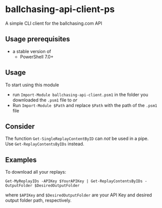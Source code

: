 # ballchasing-api-client-ps
A simple CLI client for the ballchasing.com API

## Usage prerequisites

- a stable version of
  - PowerShell 7.0+

## Usage

To start using this module

- run `Import-Module ballchasing-api-client.psm1` in the folder you downloaded the `.psm1` file to *or*
- Run `Import-Module $Path` and replace `$Path` with the path of the `.psm1` file

## Consider

The function `Get-SingleReplayContentByID` can *not* be used in a pipe.  
Use `Get-ReplayContentsByIDs` instead.

## Examples

To download all your replays:

`Get-MyReplayIDs -APIKey $YourAPIKey | Get-ReplayContentsByIDs -OutputFolder $DesiredOutputFolder`

where `$APIKey` and `$DesiredOutputFolder` are your API Key and desired output folder path, respectively.
